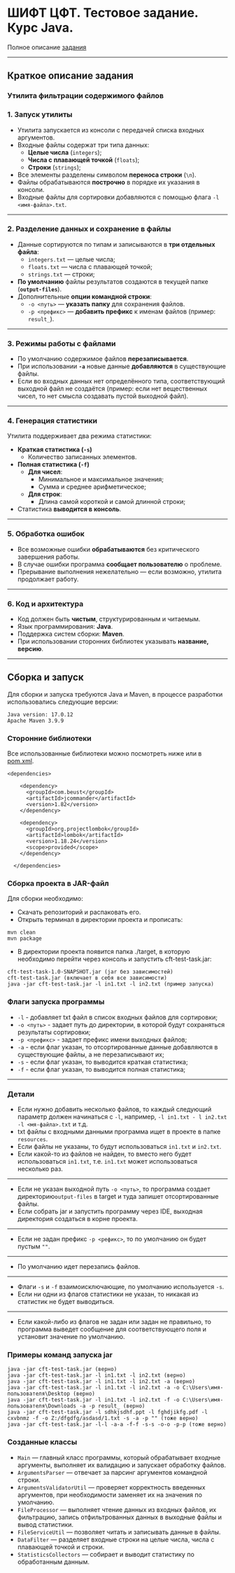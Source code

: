 # ШИФТ ЦФТ. Тестовое задание. Курс Java.

Полное описание [задания](https://drive.google.com/file/d/10qhGjn7biURykP8hIcT6NJHoGX-WOHUh/view)

---

## Краткое описание задания

### Утилита фильтрации содержимого файлов

### 1. Запуск утилиты
- Утилита запускается из консоли с передачей списка входных аргументов.
- Входные файлы содержат три типа данных:
   - **Целые числа** (`integers`);
   - **Числа с плавающей точкой** (`floats`);
   - **Строки** (`strings`);
- Все элементы разделены символом **переноса строки** (`\n`).
- Файлы обрабатываются **построчно** в порядке их указания в консоли.
- Входные файлы для сортировки добавляются с помощью флага ```-l <имя-файла>.txt```.

---

### 2. Разделение данных и сохранение в файлы
- Данные сортируются по типам и записываются в **три отдельных файла**:
   -  `integers.txt` — целые числа;
   -  `floats.txt` — числа с плавающей точкой;
   -  `strings.txt` — строки;
- **По умолчанию** файлы результатов создаются в текущей папке (**`output-files`**).
- Дополнительные **опции командной строки**:
   - `-o <путь>` — **указать папку** для сохранения файлов.
   - `-p <префикс>` — **добавить префикс** к именам файлов (пример: `result_`).

---

### 3. Режимы работы с файлами
- По умолчанию содержимое файлов **перезаписывается**.
- При использовании **`-a`** новые данные **добавляются** в существующие файлы.
- Если во входных данных нет определённого типа, соответствующий выходной файл не создаётся (пример: если нет вещественных чисел, то нет смысла создавать пустой выходной файл).

---

### 4. Генерация статистики
Утилита поддерживает два режима статистики:
- **Краткая статистика (`-s`)**
   - Количество записанных элементов.
- **Полная статистика (`-f`)**
   - **Для чисел**:
      - Минимальное и максимальное значения;
      - Сумма и среднее арифметическое;
   - **Для строк**:
      - Длина самой короткой и самой длинной строки;
- Статистика **выводится в консоль**.

---

### 5. Обработка ошибок
- Все возможные ошибки **обрабатываются** без критического завершения работы.
- В случае ошибки программа **сообщает пользователю** о проблеме.
- Прерывание выполнения нежелательно — если возможно, утилита продолжает работу.

---

### 6. Код и архитектура
- Код должен быть **чистым**, структурированным и читаемым.
- Язык программирования: **Java**.
- Поддержка систем сборки: **Maven**.
- При использовании сторонних библиотек указывать **название, версию**.

---

## Сборка и запуск

Для сборки и запуска требуются Java и Maven, в процессе разработки использовались следующие версии:

````
Java version: 17.0.12
Apache Maven 3.9.9
````

### Сторонние библиотеки

Все использованные библиотеки можно посмотреть ниже или в [pom.xml](https://github.com/andrey-medvedev/shift-cft-java/blob/master/pom.xml).

```
<dependencies>

    <dependency>
      <groupId>com.beust</groupId>
      <artifactId>jcommander</artifactId>
      <version>1.82</version>
    </dependency>

    <dependency>
      <groupId>org.projectlombok</groupId>
      <artifactId>lombok</artifactId>
      <version>1.18.24</version>
      <scope>provided</scope>
    </dependency>

  </dependencies>
```

### Сборка проекта в JAR-файл

Для сборки необходимо:
- Скачать репозиторий и распаковать его.
- Открыть терминал в директории проекта и прописать:
````
mvn clean
mvn package
````
- В директории проекта появится папка ./target, в которую необходимо перейти через консоль и запустить cft-test-task.jar:
````
cft-test-task-1.0-SNAPSHOT.jar (jar без зависимостей)
cft-test-task.jar (включает в себя все зависимости)
java -jar cft-test-task.jar -l in1.txt -l in2.txt (пример запуска)
````

### Флаги запуска программы

- ```-l``` - добавляет txt файл в список входных файлов для сортировки;
- ```-o <путь>``` - задает путь до директории, в которой будут сохраняться результаты сортировки;
- ```-p <префикс>``` - задает префикс имени выходных файлов;
- ```-a``` - если флаг указан, то отсортированные данные добавляются в существующие файлы, а не перезаписывают их;
- ```-s``` - если флаг указан, то выводится краткая статистика;
- ```-f``` - если флаг указан, то выводится полная статистика;

---

### Детали
- Если нужно добавить несколько файлов, то каждый следующий параметр должен начинаться с ```-l```, например,
    ```-l in1.txt - l in2.txt -l <мя-файла>.txt``` и т.д.
- txt файлы с входными данными программа ищет в проекте в папке ```resources```.
- Если файлы не указаны, то будут использоваться ```in1.txt``` и ```in2.txt```.
- Если какой-то из файлов не найден, то вместо него будет использоваться ```in1.txt```, т.е. ```in1.txt```
может использоваться несколько раз.

---

- Если не указан выходной путь ```-o <путь>```, то программа создает директорию```output-files``` в target
и туда запишет отсортированные файлы.
- Если собрать jar и запустить программу через IDE, выходная директория создаться в корне проекта.

---

- Если не задан префикс ```-p <рефикс>```, то по умолчанию он будет пустым ```""```.

---

- По умолчанию идет перезапись файлов.

---

- Флаги ```-s``` и ```-f``` взаимоисключающие, по умолчанию используется ```-s```.
- Если ни одни из флагов статистики не указан, то никакая из статистик не будет выводиться.

---

- Если какой-либо из флагов не задан или задан не правильно, то программа выведет сообщение для соответствующего поля и установит значение по умолчанию.

### Примеры команд запуска jar

```
java -jar cft-test-task.jar (верно)
java -jar cft-test-task.jar -l in1.txt -l in2.txt (верно)
java -jar cft-test-task.jar -l in1.txt -l in2.txt -a (верно)
java -jar cft-test-task.jar -l in1.txt -l in2.txt -a -o C:\Users\имя-пользователя\Desktop (верно)
java -jar cft-test-task.jar -l in1.txt -l in2.txt -f -o C:\Users\имя-пользователя\Downloads -a -p result_ (верно)
java -jar cft-test-task.jar -l sdhkjsdhf.ppt -l fghdjikfg.pdf -l cxvbnmz -f -o Z:/dfgdfg/asdasd/1.txt -s -a -p "" (тоже верно)
java -jar cft-test-task.jar -l-l -a-a -f-f -s-s -o-o -p-p (тоже верно)
```

### Созданные классы

- ```Main``` — главный класс программы, который обрабатывает входные аргументы,
выполняет их валидацию и запускает обработку файлов.
- ```ArgumentsParser``` — отвечает за парсинг аргументов командной строки.
- ```ArgumentsValidatorUtil``` — проверяет корректность введенных аргументов, при необходимости
заменяет их на значения по умолчанию.
- ```FileProcessor``` — выполняет чтение данных из входных файлов, их фильтрацию,
запись отфильтрованных данных в выходные файлы и вывод статистики.
- ```FileServiceUtil``` — позволяет читать и записывать данные в файлы.
- ```DataFilter``` — разделяет входные строки на целые числа, числа с плавающей точкой и строки.
- ```StatisticsCollectors``` — собирает и выводит статистику по обработанным данным.
